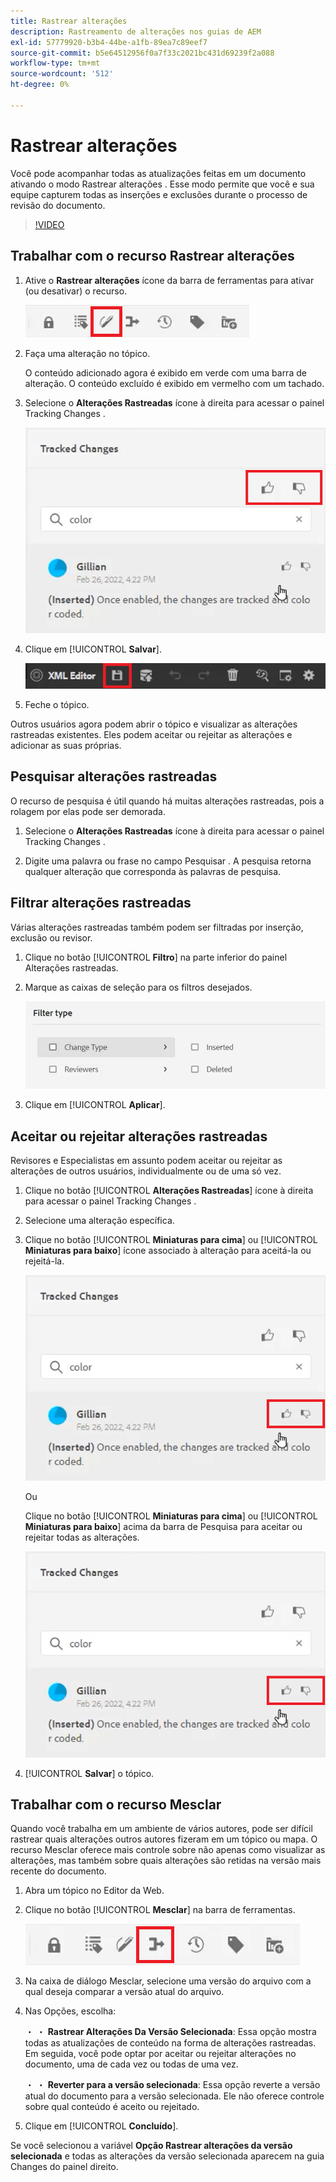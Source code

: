 ```yaml
---
title: Rastrear alterações
description: Rastreamento de alterações nos guias de AEM
exl-id: 57779920-b3b4-44be-a1fb-89ea7c89eef7
source-git-commit: b5e64512956f0a7f33c2021bc431d69239f2a088
workflow-type: tm+mt
source-wordcount: '512'
ht-degree: 0%

---
```


# Rastrear alterações

Você pode acompanhar todas as atualizações feitas em um documento ativando o modo Rastrear alterações . Esse modo permite que você e sua equipe capturem todas as inserções e exclusões durante o processo de revisão do documento.

>[!VIDEO](https://video.tv.adobe.com/v/342763)

## Trabalhar com o recurso Rastrear alterações

1. Ative o **Rastrear alterações** ícone da barra de ferramentas para ativar (ou desativar) o recurso.

   ![Rastrear alterações](images/lesson-12/track-changes-icon.png)

2. Faça uma alteração no tópico.

   O conteúdo adicionado agora é exibido em verde com uma barra de alteração. O conteúdo excluído é exibido em vermelho com um tachado.

3. Selecione o **Alterações Rastreadas** ícone à direita para acessar o painel Tracking Changes .

   ![Aceitar/Rejeitar Tudo](images/lesson-12/accept-reject-all.png)

4. Clique em [!UICONTROL **Salvar**].

   ![Ícone Salvar](images/lesson-12/save-icon.png)

5. Feche o tópico.

Outros usuários agora podem abrir o tópico e visualizar as alterações rastreadas existentes. Eles podem aceitar ou rejeitar as alterações e adicionar as suas próprias.

## Pesquisar alterações rastreadas

O recurso de pesquisa é útil quando há muitas alterações rastreadas, pois a rolagem por elas pode ser demorada.

1. Selecione o **Alterações Rastreadas** ícone à direita para acessar o painel Tracking Changes .

2. Digite uma palavra ou frase no campo Pesquisar .
A pesquisa retorna qualquer alteração que corresponda às palavras de pesquisa.

## Filtrar alterações rastreadas

Várias alterações rastreadas também podem ser filtradas por inserção, exclusão ou revisor.

1. Clique no botão [!UICONTROL **Filtro**] na parte inferior do painel Alterações rastreadas.

2. Marque as caixas de seleção para os filtros desejados.

   ![Filtrar interface do usuário](images/lesson-12/filter.png)

3. Clique em [!UICONTROL **Aplicar**].

## Aceitar ou rejeitar alterações rastreadas

Revisores e Especialistas em assunto podem aceitar ou rejeitar as alterações de outros usuários, individualmente ou de uma só vez.

1. Clique no botão [!UICONTROL **Alterações Rastreadas**] ícone à direita para acessar o painel Tracking Changes .

2. Selecione uma alteração específica.

3. Clique no botão [!UICONTROL **Miniaturas para cima**] ou [!UICONTROL **Miniaturas para baixo**] ícone associado à alteração para aceitá-la ou rejeitá-la.

   ![Aceitar/Rejeitar IU Única](images/lesson-12/accept-reject-single.png)

   Ou

   Clique no botão [!UICONTROL **Miniaturas para cima**] ou [!UICONTROL **Miniaturas para baixo**] acima da barra de Pesquisa para aceitar ou rejeitar todas as alterações.

   ![Aceitar/Rejeitar IU Única](images/lesson-12/accept-reject-single.png)

4. [!UICONTROL **Salvar**] o tópico.

## Trabalhar com o recurso Mesclar

Quando você trabalha em um ambiente de vários autores, pode ser difícil rastrear quais alterações outros autores fizeram em um tópico ou mapa. O recurso Mesclar oferece mais controle sobre não apenas como visualizar as alterações, mas também sobre quais alterações são retidas na versão mais recente do documento.

1. Abra um tópico no Editor da Web.

2. Clique no botão [!UICONTROL **Mesclar**] na barra de ferramentas.

   ![Ícone de Mesclagem](images/lesson-12/merge-icon.png)

3. Na caixa de diálogo Mesclar, selecione uma versão do arquivo com a qual deseja comparar a versão atual do arquivo.

4. Nas Opções, escolha:

   ・ ・ **Rastrear Alterações Da Versão Selecionada**: Essa opção mostra todas as atualizações de conteúdo na forma de alterações rastreadas. Em seguida, você pode optar por aceitar ou rejeitar alterações no documento, uma de cada vez ou todas de uma vez.

   ・ ・ **Reverter para a versão selecionada**: Essa opção reverte a versão atual do documento para a versão selecionada. Ele não oferece controle sobre qual conteúdo é aceito ou rejeitado.

5. Clique em [!UICONTROL **Concluído**].

Se você selecionou a variável **Opção Rastrear alterações da versão selecionada** e todas as alterações da versão selecionada aparecem na guia Changes do painel direito.
